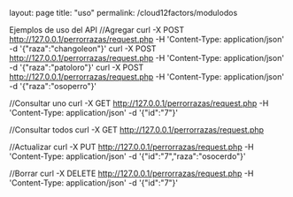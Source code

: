 layout: page
title: "uso"
permalink: /cloud12factors/modulodos

Ejemplos de uso del API
//Agregar
curl -X POST http://127.0.0.1/perrorrazas/request.php -H 'Content-Type: application/json' -d '{"raza":"changoleon"}'
curl -X POST http://127.0.0.1/perrorrazas/request.php -H 'Content-Type: application/json' -d '{"raza":"patoloro"}'
curl -X POST http://127.0.0.1/perrorrazas/request.php -H 'Content-Type: application/json' -d '{"raza":"osoperro"}'

//Consultar uno
curl -X GET http://127.0.0.1/perrorrazas/request.php -H 'Content-Type: application/json' -d '{"id":"7"}'

//Consultar todos
curl -X GET http://127.0.0.1/perrorrazas/request.php

//Actualizar
curl -X PUT http://127.0.0.1/perrorrazas/request.php -H 'Content-Type: application/json' -d '{"id":"7","raza":"osocerdo"}'

//Borrar
curl -X DELETE http://127.0.0.1/perrorrazas/request.php -H 'Content-Type: application/json' -d '{"id":"7"}'
